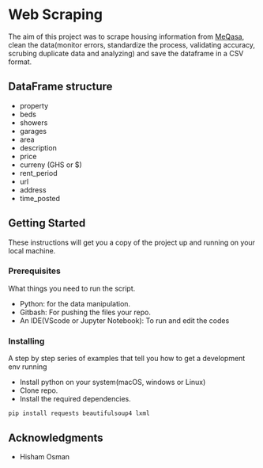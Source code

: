 #  Web Scraping

The aim of this project was to scrape housing information from [MeQasa](https://meqasa.com/), clean the data(monitor errors, standardize the process, validating accuracy, scrubing duplicate data and analyzing) and save the dataframe in a CSV format.

## DataFrame structure
* property
* beds
* showers
* garages
* area
* description
* price
* curreny (GHS or $)
* rent_period
* url 
* address
* time_posted

## Getting Started

These instructions will get you a copy of the project up and running on your local machine.

### Prerequisites

What things you need to run the script.

* Python: for the data manipulation.
* Gitbash: For pushing the files your repo.
* An IDE(VScode or Jupyter Notebook): To run and edit the codes 

### Installing

A step by step series of examples that tell you how to get a development env running

* Install python on your system(macOS, windows or Linux)
* Clone repo.
* Install the required dependencies.
```
pip install requests beautifulsoup4 lxml
```

## Acknowledgments

* Hisham Osman
